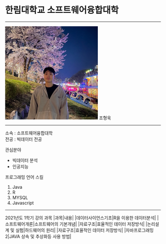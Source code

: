 # 한림대학교 소프트웨어융합대학
---
<img src=HWC.jpg height=300 width=300>
조형욱

---
소속 : 소프트웨어융합대학   
전공 : 빅데이터 전공



관심분야
 * 빅데이터 분석
 * 인공지능

프로그래밍 언어 스킬
1. Java
2. R
3. MYSQL
4. Javascript


---

2021년도 1학기 강의 과목
|과목|내용|
|데이터사이언스기초|R을 이용한 데이터분석|
|소프트웨어개론|소프트웨어의 기본개념|
|자료구조|효율적인 데이터 저장방식|
|논리설계 및 실험|하드웨어의 원리|
|자료구조|효율적인 데이터 저장방식|
|자바프로그래밍2|JAVA 상속 및 추상화등 사용 방법|
